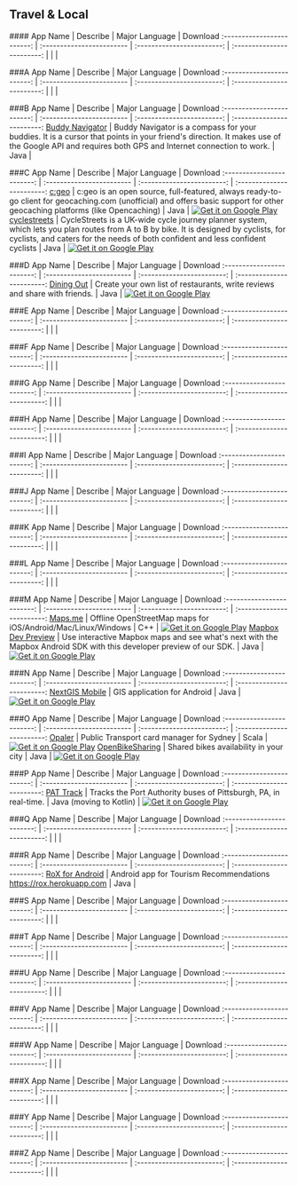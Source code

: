 ## Travel & Local
###\# 
App Name                   | Describe                  | Major Language             | Download 
:------------------------: | :------------------------ | :------------------------: | :------------------------: 
 | | | 

###A
App Name                   | Describe                  | Major Language             | Download 
:------------------------: | :------------------------ | :------------------------: | :------------------------: 
 | | | 

###B
App Name                   | Describe                  | Major Language             | Download 
:------------------------: | :------------------------ | :------------------------: | :------------------------: 
[Buddy Navigator](https://github.com/jemboy/android-buddy-navigator) | Buddy Navigator is a compass for your buddies. It is a cursor that points in your friend's direction. It makes use of the Google API and requires both GPS and Internet connection to work. | Java |   

###C
App Name                   | Describe                  | Major Language             | Download 
:------------------------: | :------------------------ | :------------------------: | :------------------------: 
[c:geo](https://github.com/cgeo/cgeo) | c:geo is an open source, full-featured, always ready-to-go client for geocaching.com (unofficial) and offers basic support for other geocaching platforms (like Opencaching) | Java | [![Get it on Google Play](http://i.imgur.com/7sq06lr.png)](https://play.google.com/store/apps/details?id=cgeo.geocaching)
[cyclestreets](https://github.com/cyclestreets/android) | CycleStreets is a UK-wide cycle journey planner system, which lets you plan routes from A to B by bike. It is designed by cyclists, for cyclists, and caters for the needs of both confident and less confident cyclists | Java | [![Get it on Google Play](http://i.imgur.com/7sq06lr.png)](https://play.google.com/store/apps/details?id=net.cyclestreets)

###D
App Name                   | Describe                  | Major Language             | Download 
:------------------------: | :------------------------ | :------------------------: | :------------------------: 
[Dining Out](https://github.com/pushbit/dining-out) | Create your own list of restaurants, write reviews and share with friends. | Java | [![Get it on Google Play](http://i.imgur.com/7sq06lr.png)](https://play.google.com/store/apps/details?id=net.sf.diningout)

###E
App Name                   | Describe                  | Major Language             | Download 
:------------------------: | :------------------------ | :------------------------: | :------------------------: 
 | | | 

###F
App Name                   | Describe                  | Major Language             | Download 
:------------------------: | :------------------------ | :------------------------: | :------------------------: 
 | | | 

###G
App Name                   | Describe                  | Major Language             | Download 
:------------------------: | :------------------------ | :------------------------: | :------------------------: 
 | | | 

###H
App Name                   | Describe                  | Major Language             | Download 
:------------------------: | :------------------------ | :------------------------: | :------------------------: 
 | | | 

###I
App Name                   | Describe                  | Major Language             | Download 
:------------------------: | :------------------------ | :------------------------: | :------------------------: 
 | | | 

###J
App Name                   | Describe                  | Major Language             | Download 
:------------------------: | :------------------------ | :------------------------: | :------------------------: 
 | | | 

###K
App Name                   | Describe                  | Major Language             | Download 
:------------------------: | :------------------------ | :------------------------: | :------------------------: 
 | | | 

###L
App Name                   | Describe                  | Major Language             | Download 
:------------------------: | :------------------------ | :------------------------: | :------------------------: 
 | | | 

###M
App Name                   | Describe                  | Major Language             | Download 
:------------------------: | :------------------------ | :------------------------: | :------------------------: 
[Maps.me](https://github.com/mapsme/omim) | Offline OpenStreetMap maps for iOS/Android/Mac/Linux/Windows | C++ | [![Get it on Google Play](http://i.imgur.com/7sq06lr.png)](https://play.google.com/store/apps/details?id=com.mapswithme.maps.pro)
[Mapbox Dev Preview](https://github.com/mapbox/mapbox-android-demo) | Use interactive Mapbox maps and see what's next with the Mapbox Android SDK with this developer preview of our SDK. | Java | [![Get it on Google Play](http://i.imgur.com/7sq06lr.png)](https://play.google.com/store/apps/details?id=com.mapbox.mapboxandroiddemo)

###N
App Name                   | Describe                  | Major Language             | Download 
:------------------------: | :------------------------ | :------------------------: | :------------------------: 
[NextGIS Mobile](https://github.com/nextgis/android_gisapp) | GIS application for Android | Java | [![Get it on Google Play](http://i.imgur.com/7sq06lr.png)](https://play.google.com/store/apps/details?id=com.nextgis.mobile)

###O
App Name                   | Describe                  | Major Language             | Download 
:------------------------: | :------------------------ | :------------------------: | :------------------------: 
[Opaler](https://github.com/timgreen/opaler) | Public Transport card manager for Sydney | Scala | [![Get it on Google Play](http://i.imgur.com/7sq06lr.png)](https://play.google.com/store/apps/details?id=it.timgreen.opal) 
[OpenBikeSharing](https://github.com/bparmentier/OpenBikeSharing) | Shared bikes availability in your city | Java | [![Get it on Google Play](http://i.imgur.com/7sq06lr.png)](https://play.google.com/store/apps/details?id=be.brunoparmentier.openbikesharing.app) 

###P
App Name                   | Describe                  | Major Language             | Download 
:------------------------: | :------------------------ | :------------------------: | :------------------------: 
[PAT Track](https://github.com/rectangle-dbmi/Realtime-Port-Authority/) | Tracks the Port Authority buses of Pittsburgh, PA, in real-time. | Java (moving to Kotlin) | [![Get it on Google Play](http://i.imgur.com/7sq06lr.png)](https://play.google.com/store/apps/details?id=rectangledbmi.com.pittsburghrealtimetracker)

###Q
App Name                   | Describe                  | Major Language             | Download 
:------------------------: | :------------------------ | :------------------------: | :------------------------: 
 | | | 

###R
App Name                   | Describe                  | Major Language             | Download 
:------------------------: | :------------------------ | :------------------------: | :------------------------: 
[RoX for Android](https://github.com/dan-zx/rox-android) | Android app for Tourism Recommendations https://rox.herokuapp.com | Java | 

###S
App Name                   | Describe                  | Major Language             | Download 
:------------------------: | :------------------------ | :------------------------: | :------------------------: 
 | | | 

###T
App Name                   | Describe                  | Major Language             | Download 
:------------------------: | :------------------------ | :------------------------: | :------------------------: 
 | | | 

###U
App Name                   | Describe                  | Major Language             | Download 
:------------------------: | :------------------------ | :------------------------: | :------------------------: 
 | | | 

###V
App Name                   | Describe                  | Major Language             | Download 
:------------------------: | :------------------------ | :------------------------: | :------------------------: 
 | | | 

###W
App Name                   | Describe                  | Major Language             | Download 
:------------------------: | :------------------------ | :------------------------: | :------------------------: 
 | | | 

###X
App Name                   | Describe                  | Major Language             | Download 
:------------------------: | :------------------------ | :------------------------: | :------------------------: 
 | | | 

###Y
App Name                   | Describe                  | Major Language             | Download 
:------------------------: | :------------------------ | :------------------------: | :------------------------: 
 | | | 

###Z
App Name                   | Describe                  | Major Language             | Download 
:------------------------: | :------------------------ | :------------------------: | :------------------------: 
 | | | 

